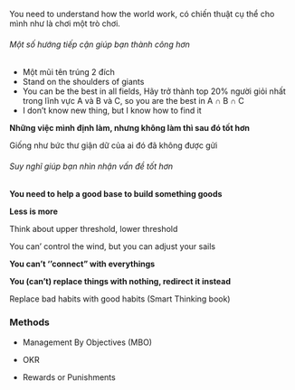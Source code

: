 You need to understand how the world work, có chiến thuật cụ thể cho mình như là chơi một trò chơi.

###### Một số hướng tiếp cận giúp bạn thành công hơn

- Một mũi tên trúng 2 đích
- Stand on the shoulders of giants
- You can be the best in all fields, Hãy trở thành top 20% người giỏi nhất trong lĩnh vực A và B và C, so you are the best in A ∩ B ∩ C
- I don’t know new thing, but I know how to find it

**Những việc mình định làm, nhưng không làm thì sau đó tốt hơn**

Giống như bức thư giận dữ của ai đó đã không được gửi

###### Suy nghĩ giúp bạn nhìn nhận vấn đề tốt hơn

**You need to help a good base to build something goods**

**Less is more**

Think about upper threshold, lower threshold

You can’ control the wind, but you can adjust your sails

**You can’t ‘’connect” with everythings**

**You (can’t) replace things with nothing, redirect it instead**

Replace bad habits with good habits (Smart Thinking book)

### Methods

- Management By Objectives (MBO)
- OKR

- Rewards or Punishments
